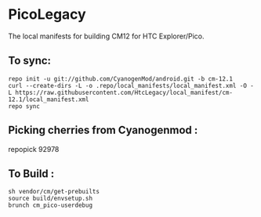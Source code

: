 PicoLegacy
==============

The local manifests for building CM12 for HTC Explorer/Pico.

To sync:
-------

    repo init -u git://github.com/CyanogenMod/android.git -b cm-12.1
    curl --create-dirs -L -o .repo/local_manifests/local_manifest.xml -O -L https://raw.githubusercontent.com/HtcLegacy/local_manifest/cm-12.1/local_manifest.xml
    repo sync
    
Picking cherries from Cyanogenmod :
----------------
   
   repopick 92978
  

To Build :
--------

    sh vendor/cm/get-prebuilts
    source build/envsetup.sh
    brunch cm_pico-userdebug 
